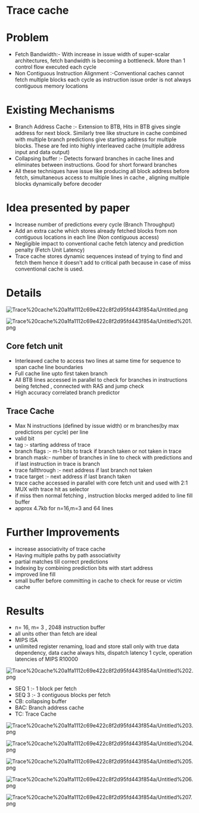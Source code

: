 # Trace cache

[](http://www.eecs.harvard.edu/cs146-246/micro.trace-cache.pdf)

# Problem

- Fetch Bandwidth:- With increase in issue width of super-scalar architectures, fetch bandwidth is becoming a bottleneck. More than 1 control flow executed each cycle
- Non Contiguous Instruction Alignment :-Conventional caches cannot fetch multiple blocks each cycle as instruction issue order is not always contiguous memory locations

# Existing Mechanisms

- Branch Address Cache :- Extension to BTB, Hits in BTB gives single address for next block. Similarly tree like structure in cache combined with multiple branch predictions give starting address for multiple blocks. These are fed into highly interleaved cache (multiple address input and data output)
- Collapsing buffer :- Detects forward branches in cache lines and eliminates between instructions. Good for short forward branches
- All these techniques have issue like producing all block address before fetch, simultaneous access to multiple lines in cache , aligning multiple blocks dynamically before decoder

# Idea presented by paper

- Increase number of predictions every cycle (Branch Throughput)
- Add an extra cache which stores already fetched blocks from non contiguous locations in each line (Non contiguous access)
- Negligible impact to conventional cache fetch latency and prediction penalty (Fetch Unit Latency)
- Trace cache stores dynamic sequences instead of trying to find and fetch them hence it doesn't add to critical path because in case of miss conventional cache is used.

# Details

![Trace%20cache%20a1fa1112c69e422c8f2d95fd443f854a/Untitled.png](Trace%20cache%20a1fa1112c69e422c8f2d95fd443f854a/Untitled.png)

![Trace%20cache%20a1fa1112c69e422c8f2d95fd443f854a/Untitled%201.png](Trace%20cache%20a1fa1112c69e422c8f2d95fd443f854a/Untitled%201.png)

## Core fetch unit

- Interleaved cache to access two lines at same time for sequence to span cache line boundaries
- Full cache line upto first taken branch
- All BTB lines accessed in parallel to check for branches in instructions being fetched , connected with RAS and jump check
- High accuracy correlated branch predictor

 

## Trace Cache

- Max N instructions (defined by issue width) or m branches(by max predictions per cycle) per line
- valid bit
- tag :- starting address of trace
- branch flags :- m-1 bits to track if branch taken or not taken in trace
- branch mask:- number of branches in line to check with predictions and if last instruction in trace is branch
- trace fallthrough :- next address if last branch not taken
- trace target :- next address if last branch taken
- trace cache accessed in parallel with core fetch unit and used with 2:1 MUX with trace hit as selector
- if miss then normal fetching , instruction blocks merged added to line fill buffer
- approx 4.7kb for n=16,m=3 and 64 lines

# Further Improvements

- increase associativity of trace cache
- Having multiple paths by path associativity
- partial matches till correct predictions
- Indexing by combining prediction bits with start address
- improved line fill
- small buffer before committing in cache to check for reuse or victim cache

# Results

- n= 16, m= 3 , 2048 instruction buffer
- all units other than fetch are ideal
- MIPS ISA
- unlimited register renaming, load and store stall only with true data dependency, data cache always hits, dispatch latency 1 cycle, operation latencies of MIPS R10000

![Trace%20cache%20a1fa1112c69e422c8f2d95fd443f854a/Untitled%202.png](Trace%20cache%20a1fa1112c69e422c8f2d95fd443f854a/Untitled%202.png)

- SEQ 1 :- 1 block per fetch
- SEQ 3 :- 3 contiguous blocks per fetch
- CB: collapsing buffer
- BAC: Branch address cache
- TC: Trace Cache

![Trace%20cache%20a1fa1112c69e422c8f2d95fd443f854a/Untitled%203.png](Trace%20cache%20a1fa1112c69e422c8f2d95fd443f854a/Untitled%203.png)

![Trace%20cache%20a1fa1112c69e422c8f2d95fd443f854a/Untitled%204.png](Trace%20cache%20a1fa1112c69e422c8f2d95fd443f854a/Untitled%204.png)

![Trace%20cache%20a1fa1112c69e422c8f2d95fd443f854a/Untitled%205.png](Trace%20cache%20a1fa1112c69e422c8f2d95fd443f854a/Untitled%205.png)

![Trace%20cache%20a1fa1112c69e422c8f2d95fd443f854a/Untitled%206.png](Trace%20cache%20a1fa1112c69e422c8f2d95fd443f854a/Untitled%206.png)

![Trace%20cache%20a1fa1112c69e422c8f2d95fd443f854a/Untitled%207.png](Trace%20cache%20a1fa1112c69e422c8f2d95fd443f854a/Untitled%207.png)
